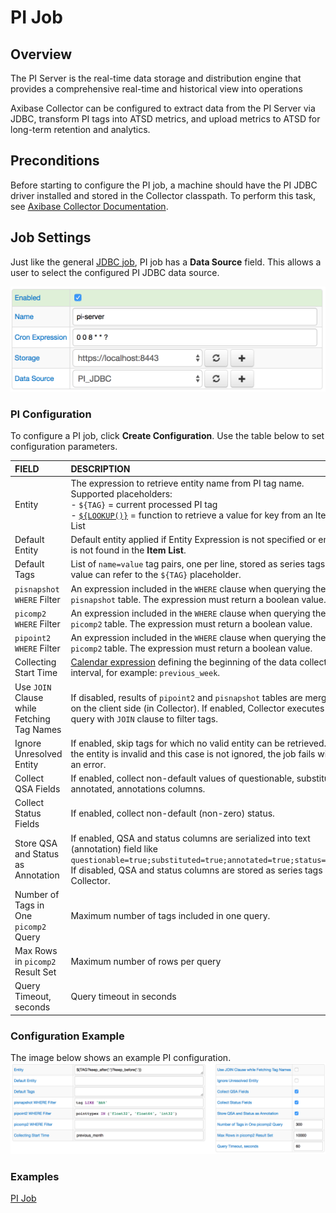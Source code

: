 # PI Job

## Overview

The PI Server is the real-time data storage and distribution engine that provides a comprehensive real-time and historical view into operations

Axibase Collector can be configured to extract data from the PI Server via JDBC, transform PI tags into ATSD metrics, and upload metrics to ATSD for long-term retention and analytics.

## Preconditions

Before starting to configure the PI job, a machine should have the PI JDBC driver installed and stored in the Collector classpath. To perform this task, see [Axibase Collector Documentation](examples/pi/export-metrics.md#provide-axibase-collector-with-pi-jdbc-driver).

## Job Settings

Just like the general [JDBC job](jdbc.md), PI job has a **Data Source** field. This allows a user to select the configured PI JDBC data source.

![JDBC job settings](examples/pi/images/pi-job.png)

### PI Configuration

To configure a PI job, click **Create Configuration**.
Use the table below to set configuration parameters.

| FIELD              | DESCRIPTION  |
| :----------------- |:-------------|
| Entity | The expression to retrieve entity name from PI tag name. Supported placeholders:<BR>- `${TAG}` = current processed PI tag<BR>- [`${LOOKUP()}`](placeholders.md#lookup-function) = function to retrieve a value for key from an Item List |
| Default Entity | Default entity applied if Entity Expression is not specified or entity is not found in the **Item List**. |
| Default Tags | List of `name=value` tag pairs, one per line, stored as series tags. Tag value can refer to the `${TAG}` placeholder. |
| `pisnapshot WHERE` Filter | An expression included in the `WHERE` clause when querying the `pisnapshot` table. The expression must return a boolean value. |
| `picomp2 WHERE` Filter | An expression included in the `WHERE` clause when querying the `picomp2` table. The expression must return a boolean value. |
| `pipoint2 WHERE` Filter | An expression included in the `WHERE` clause when querying the `picomp2` table. The expression must return a boolean value. |
| Collecting Start Time | [Calendar expression](https://axibase.com/docs/atsd/shared/calendar.html) defining the beginning of the data collection interval, for example: `previous_week`. |
| Use `JOIN` Clause while Fetching Tag Names | If disabled, results of `pipoint2` and `pisnapshot` tables are merged on the client side (in Collector). If enabled, Collector executes one query with `JOIN` clause to filter tags. |
| Ignore Unresolved Entity | If enabled, skip tags for which no valid entity can be retrieved. If the entity is invalid and this case is not ignored, the job fails with an error. |
| Collect QSA Fields | If enabled, collect non-default values of questionable, substituted, annotated, annotations columns. |
| Collect Status Fields | If enabled, collect non-default (non-zero) status. |
| Store QSA and Status as Annotation | If enabled, QSA and status columns are serialized into text (annotation) field like `questionable=true;substituted=true;annotated=true;status=-253`.<BR>If disabled, QSA and status columns are stored as series tags by Collector. |
| Number of Tags in One `picomp2` Query | Maximum number of tags included in one query. |
| Max Rows in `picomp2` Result Set | Maximum number of rows per query |
| Query Timeout, seconds | Query timeout in seconds |

### Configuration Example

The image below shows an example PI configuration.
![](examples/pi/images/pi-config.png)

### Examples

[PI Job](examples/pi/export-archive-data.md)